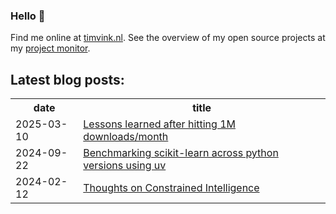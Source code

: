 ### Hello 👋

Find me online at [timvink.nl](https://www.timvink.nl). See the overview of my open source projects at my [project monitor](https://timvink.github.io/project-monitor/).

## Latest blog posts:

<table style="width:100%">
  <tr>
    <th>date</th>
    <th>title</th>
  </tr>
<!-- BLOG-POST-LIST:START -->
<tr><td>2025-03-10</td><td><a href="https://timvink.nl/blog/hitting-1m-downloads/">Lessons learned after hitting 1M downloads/month</a></td></tr>
<tr><td>2024-09-22</td><td><a href="https://timvink.nl/blog/benchmarking-sklearn-python/">Benchmarking scikit-learn across python versions using uv</a></td></tr>
<tr><td>2024-02-12</td><td><a href="https://timvink.nl/blog/constrained-intelligence/">Thoughts on Constrained Intelligence</a></td></tr>

<!-- BLOG-POST-LIST:END -->
</table>
